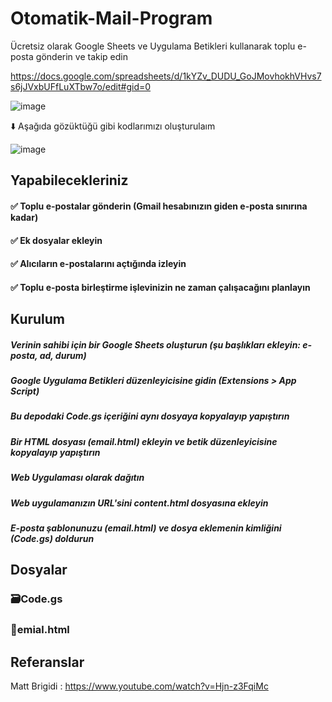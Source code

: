 # Otomatik-Mail-Program

Ücretsiz olarak Google Sheets ve Uygulama Betikleri kullanarak toplu e-posta gönderin ve takip edin

https://docs.google.com/spreadsheets/d/1kYZv_DUDU_GoJMovhokhVHvs7s6jJVxbUFfLuXTbw7o/edit#gid=0

![image](https://github.com/OsmanByrm/Otomatik-Mail-Program/assets/163193832/7e68e75a-ad45-47bc-8633-e36658eb9135)

⬇️ Aşağıda gözüktüğü gibi kodlarımızı oluşturulaım 

![image](https://github.com/OsmanByrm/Otomatik-Mail-Program/assets/163193832/be6a8a9f-e8a4-4ee8-958c-eb06a1a6ca4a)

## Yapabilecekleriniz
#### ✅ Toplu e-postalar gönderin (Gmail hesabınızın giden e-posta sınırına kadar)
#### ✅ Ek dosyalar ekleyin
#### ✅ Alıcıların e-postalarını açtığında izleyin
#### ✅ Toplu e-posta birleştirme işlevinizin ne zaman çalışacağını planlayın

## Kurulum

##### Verinin sahibi için bir Google Sheets oluşturun (şu başlıkları ekleyin: e-posta, ad, durum)
##### Google Uygulama Betikleri düzenleyicisine gidin (Extensions  > App Script)
##### Bu depodaki Code.gs içeriğini aynı dosyaya kopyalayıp yapıştırın
##### Bir HTML dosyası (email.html) ekleyin ve betik düzenleyicisine kopyalayıp yapıştırın
##### Web Uygulaması olarak dağıtın
##### Web uygulamanızın URL'sini content.html dosyasına ekleyin
##### E-posta şablonunuzu (email.html) ve dosya eklemenin kimliğini (Code.gs) doldurun

## Dosyalar
### 🗃️Code.gs
### 📧emial.html

## Referanslar

Matt Brigidi : https://www.youtube.com/watch?v=Hjn-z3FqiMc
